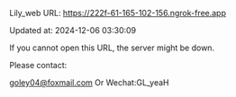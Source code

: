 Lily_web URL: https://222f-61-165-102-156.ngrok-free.app

Updated at: 2024-12-06 03:30:09

If you cannot open this URL, the server might be down.

Please contact: 

goley04@foxmail.com Or Wechat:GL_yeaH